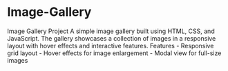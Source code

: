 # Image-Gallery
 Image Gallery Project  A simple image gallery built using HTML, CSS, and JavaScript. The gallery showcases a collection of images in a responsive layout with hover effects and interactive features.  Features  - Responsive grid layout - Hover effects for image enlargement - Modal view for full-size images
